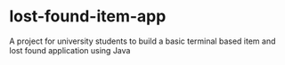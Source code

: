 # lost-found-item-app
A project for university students to build a basic terminal based item and lost found application using Java
